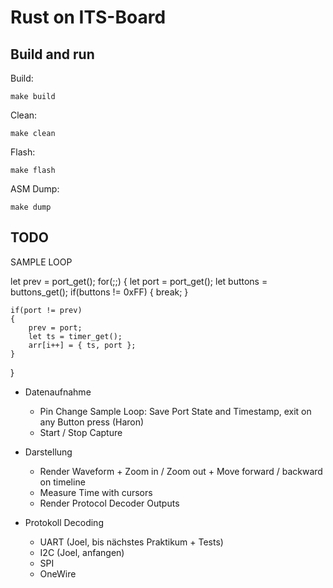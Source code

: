 # Rust on ITS-Board

## Build and run

Build:

`make build`

Clean:

`make clean`

Flash:

`make flash`

ASM Dump:

`make dump`

## TODO

SAMPLE LOOP

let prev = port_get();
for(;;)
{
	let port = port_get();
	let buttons = buttons_get();
	if(buttons != 0xFF)
	{
		break;
	}

	if(port != prev)
	{
		prev = port;
		let ts = timer_get();
		arr[i++] = { ts, port };
	}
}




- Datenaufnahme
	- Pin Change Sample Loop: Save Port State and Timestamp, exit on any Button press (Haron)
	- Start / Stop Capture

- Darstellung
	- Render Waveform + Zoom in / Zoom out + Move forward / backward on timeline
	- Measure Time with cursors
	- Render Protocol Decoder Outputs

- Protokoll Decoding
	- UART (Joel, bis nächstes Praktikum + Tests)
	- I2C (Joel, anfangen)
	- SPI
	- OneWire
